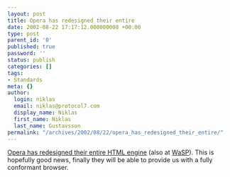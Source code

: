```yaml
---
layout: post
title: Opera has redesigned their entire
date: 2002-08-22 17:17:12.000000000 +00:00
type: post
parent_id: '0'
published: true
password: ''
status: publish
categories: []
tags:
- Standards
meta: {}
author:
  login: niklas
  email: niklas@protocol7.com
  display_name: Niklas
  first_name: Niklas
  last_name: Gustavsson
permalink: "/archives/2002/08/22/opera_has_redesigned_their_entire/"
---
```

[Opera has redesigned their entire HTML engine](http://rss.com.com/2100-1023-954561.html?type=pt&part=rss&tag=feed&subj=news) (also at [WaSP](http://www.webstandards.org/buzz/archive/2002_08.html#a000075)). This is hopefully good news, finally they will be able to provide us with a fully conformant browser.

